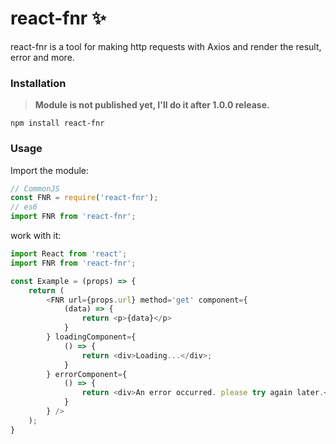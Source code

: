 # react-fnr ✨
react-fnr is a tool for making http requests with Axios and render the result, error and more.
### Installation
> **Module is not published yet, I'll do it after 1.0.0 release.**

```shell
npm install react-fnr
```
### Usage
Import the module:
```javascript
// CommonJS
const FNR = require('react-fnr');
// es6
import FNR from 'react-fnr';
```
work with it:
```javascript
import React from 'react';
import FNR from 'react-fnr';

const Example = (props) => {
    return (
        <FNR url={props.url} method='get' component={
            (data) => {
                return <p>{data}</p>
            }
        } loadingComponent={
            () => {
                return <div>Loading...</div>;
            }
        } errorComponent={
            () => {
                return <div>An error occurred. please try again later.</div>;
            }
        } />
    );
}
```
